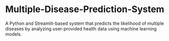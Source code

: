 # Multiple-Disease-Prediction-System
A Python and Streamlit-based system that predicts the likelihood of multiple diseases by analyzing user-provided health data using machine learning models.
